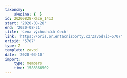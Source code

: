 ```yaml
---
taxonomy:
    skupina: {  }
id: 20200828-Race_1413
start: '2020-08-28'
end: '2020-08-31'
title: 'Cena východních Čech'
link: 'https://oris.orientacnisporty.cz/Zavod?id=5707'
orisid: '5707'
type: Z
template: zavod
date: '2020-03-10'
import:
    type: members
    time: 1583866502
---
```

